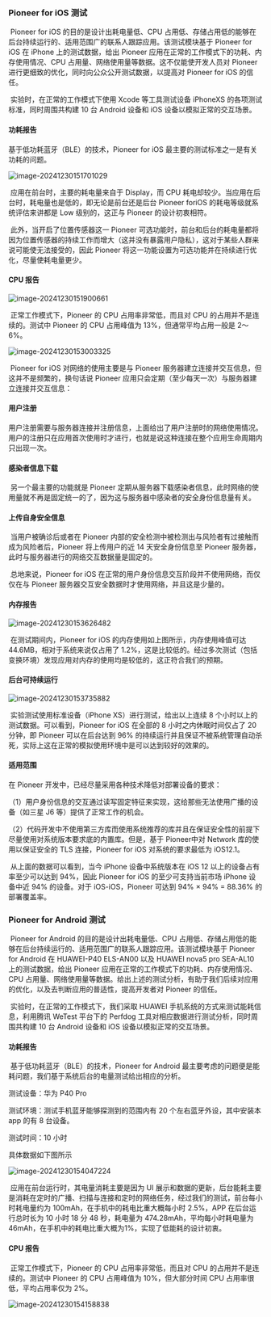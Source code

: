 ### Pioneer for iOS 测试	

​	Pioneer for iOS 的目的是设计出耗电量低、CPU 占用低、存储占用低的能够在后台持续运行的、适用范围广的联系人跟踪应用。该测试模块基于 Pioneer for iOS 在 iPhone 上的测试数据，给出 Pioneer 应用在正常的工作模式下的功耗、内存使用情况、CPU 占用量、网络使用量等数据。这不仅能使开发人员对 Pioneer 进行更细致的优化，同时向公众公开测试数据，以提高对 Pioneer for iOS 的信任。

​	实验时，在正常的工作模式下使用 Xcode 等工具测试设备 iPhoneXS 的各项测试标准，同时周围共构建 10 台 Android 设备和 iOS 设备以模拟正常的交互场景。



#### 功耗报告

基于低功耗蓝牙（BLE）的技术，Pioneer for iOS 最主要的测试标准之一是有关功耗的问题。

![image-20241230151701029](https://cdn.jsdelivr.net/gh/lunan0320/pics@main/images/202412202412301517213.png)

​	应用在前台时，主要的耗电量来自于 Display，而 CPU 耗电却较少。当应用在后台时，耗电量也是低的，即无论是前台还是后台 Pioneer foriOS 的耗电等级就系统评估来讲都是 Low 级别的，这正与 Pioneer 的设计初衷相符。

​	此外，当开启了位置传感器这一 Pioneer 可选功能时，前台和后台的耗电量都将因为位置传感器的持续工作而增大（这并没有暴露用户隐私），这对于某些人群来说可能使无法接受的，因此 Pioneer 将这一功能设置为可选功能并在持续进行优化，尽量使耗电量更少。

#### CPU 报告

![image-20241230151900661](https://cdn.jsdelivr.net/gh/lunan0320/Pioneer@main/images/202412301529373.png)

​	正常工作模式下，Pioneer 的 CPU 占用率非常低，而且对 CPU 的占用并不是连续的。测试中 Pioneer 的 CPU 占用峰值为 13%，但通常平均占用一般是 2～6%。

![image-20241230153003325](https://cdn.jsdelivr.net/gh/lunan0320/Pioneer@main/images/202412301530407.png)

​	Pioneer for iOS 对网络的使用主要是与 Pioneer 服务器建立连接并交互信息，但这并不是频繁的，换句话说 Pioneer 应用只会定期（至少每天一次）与服务器建立连接并交互信息：

#### 用户注册

​	用户注册需要与服务器连接并注册信息，上面给出了用户注册时的网络使用情况。用户的注册只在应用首次使用时才进行，也就是说这种连接在整个应用生命周期内只出现一次。

#### 感染者信息下载

​	另一个最主要的功能就是 Pioneer 定期从服务器下载感染者信息，此时网络的使用量就不再是固定统一的了，因为这与服务器中感染者的安全身份信息量有关。

#### 上传自身安全信息

​	当用户被确诊后或者在 Pioneer 内部的安全检测中被检测出与风险者有过接触而成为风险者后，Pioneer 将上传用户的近 14 天安全身份信息至 Pioneer 服务器，此时与服务器进行的网络交互数据量是固定的。

​	总地来说，Pioneer for iOS 在正常的用户身份信息交互阶段并不使用网络，而仅仅在与 Pioneer 服务器交互安全数据时才使用网络，并且这是少量的。

#### 内存报告

![image-20241230153626482](https://cdn.jsdelivr.net/gh/lunan0320/Pioneer@main/images/202412301536567.png)

​	在测试期间内，Pioneer for iOS 的内存使用如上图所示，内存使用峰值可达 44.6MB，相对于系统来说仅占用了 1.2%，这是比较低的。经过多次测试（包括变换环境）发现应用对内存的使用均是较低的，这正符合我们的预期。

#### 后台可持续运行

![image-20241230153735882](https://cdn.jsdelivr.net/gh/lunan0320/Pioneer@main/images/202412301537019.png)

​	实验测试使用标准设备（iPhone XS）进行测试，给出以上连续 8 个小时以上的测试数据。可以看到，Pioneer for iOS 在全部的 8 小时之内休眠时间仅占了 20 分钟，即 Pioneer 可以在后台达到 96% 的持续运行并且保证不被系统管理自动杀死，实际上这在正常的模拟使用环境中是可以达到较好的效果的。

#### 适用范围

在 Pioneer 开发中，已经尽量采用各种技术降低对部署设备的要求：

（1）用户身份信息的交互通过读写固定特征来实现，这给那些无法使用广播的设备（如三星 J6 等）提供了正常工作的机会。

（2）代码开发中不使用第三方库而使用系统推荐的库并且在保证安全性的前提下尽量使用对系统版本要求底的内置库。但是，基于 Pioneer中对 Network 库的使用以保证安全的 TLS 连接，Pioneer for iOS 对系统的要求最低为 iOS12.1。

​	从上面的数据可以看到，当今 iPhone 设备中系统版本在 iOS 12 以上的设备占有率至少可以达到 94%，因此 Pioneer for iOS 的至少可支持当前市场 iPhone 设备中近 94% 的设备。对于 iOS-iOS，Pioneer 可达到 94% × 94% = 88.36% 的部署覆盖率。



### Pioneer for Android 测试

​	Pioneer for Android 的目的是设计出耗电量低、CPU 占用低、存储占用低的能够在后台持续运行的、适用范围广的联系人跟踪应用。该测试模块基于 Pioneer for Android 在 HUAWEI-P40 ELS-AN00 以及 HUAWEI nova5 pro SEA-AL10 上的测试数据，给出 Pioneer 应用在正常的工作模式下的功耗、内存使用情况、CPU 占用量、网络使用量等数据。给出上述的测试分析，有助于我们后续对应用的优化，以及去判断应用的普适性，提高开发者对 Pioneer 的信任。

​	实验时，在正常的工作模式下，我们采取 HUAWEI 手机系统的方式来测试能耗信息，利用腾讯 WeTest 平台下的 Perfdog 工具对相应数据进行测试分析，同时周围共构建 10 台 Android 设备和 iOS 设备以模拟正常的交互场景。

#### 功耗报告

​	基于低功耗蓝牙（BLE）的技术，Pioneer for Android 最主要考虑的问题便是能耗问题，我们基于系统后台的电量测试给出相应的分析。

测试设备：华为 P40 Pro

测试环境：测试手机蓝牙能够探测到的范围内有 20 个左右蓝牙外设，其中安装本 app 的有 8 台设备。

测试时间：10 小时

具体数据如下图所示

![image-20241230154047224](https://cdn.jsdelivr.net/gh/lunan0320/Pioneer@main/images/202412301540308.png)

​	应用在前台运行时，其电量消耗主要是因为 UI 展示和数据的更新，后台能耗主要是消耗在定时的广播、扫描与连接和定时的网络任务，经过我们的测试，前台每小时耗电量约为 100mAh，在手机中的耗电比重大概每小时 2.5%，APP 在后台运行总时长为 10 小时 18 分 48 秒，耗电量为 474.28mAh，平均每小时耗电量为 46mAh，在手机中的耗电比重大概为1%，实现了低能耗的设计初衷。

#### CPU 报告

​	正常工作模式下，Pioneer 的 CPU 占用率非常低，而且对 CPU 的占用并不是连续的。测试中 Pioneer 的 CPU 占用峰值为 10%，但大部分时间 CPU 占用率很低，平均占用率仅为 2%。

![image-20241230154158838](https://cdn.jsdelivr.net/gh/lunan0320/Pioneer@main/images/202412301541955.png)